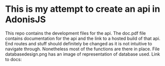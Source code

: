 <h1>This is my attempt to create an api in AdonisJS</h1>
<p>This repo contains the development files for the api. The doc.pdf file contains documentation for the api and the link to a hosted build of that api. End routes and stuff should definitely be changed as it is not intuitive to navigate through. Nonetheless most of the functions are there in place. File databasedesign.png has an image of representation of database used. Link to docs:</p>
